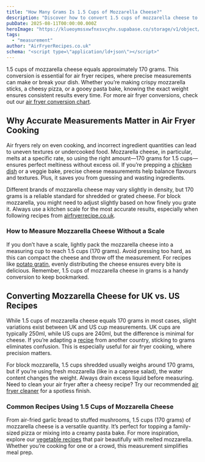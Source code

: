 ```yaml
---
title: "How Many Grams Is 1.5 Cups of Mozzarella Cheese?"
description: "Discover how to convert 1.5 cups of mozzarella cheese to grams for perfect air fryer recipes every time. Get precise measurements now!"
pubDate: 2025-08-11T00:00:00.000Z
heroImage: "https://klueoymssxwfnxsvcyhv.supabase.co/storage/v1/object/public/md/how-many-grams-is-1-5-cups-of-mozzarella-cheese-52578ea0.webp"
tags:
  - "measurement"
author: "AirFryerRecipes.co.uk"
schema: "<script type=\"application/ld+json\"></script>"
---
```


<p>1.5 cups of mozzarella cheese equals approximately 170 grams. This conversion is essential for air fryer recipes, where precise measurements can make or break your dish. Whether you’re making crispy mozzarella sticks, a cheesy pizza, or a gooey pasta bake, knowing the exact weight ensures consistent results every time. For more air fryer conversions, check out our <a href=https://www.airfryerrecipe.co.uk/air-fryer-conversion-chart>air fryer conversion chart</a>.</p>

<h2>Why Accurate Measurements Matter in Air Fryer Cooking</h2>  
<p>Air fryers rely on even cooking, and incorrect ingredient quantities can lead to uneven textures or undercooked food. Mozzarella cheese, in particular, melts at a specific rate, so using the right amount—170 grams for 1.5 cups—ensures perfect meltiness without excess oil. If you’re prepping a <a href=https://www.airfryerrecipe.co.uk/recipe-category/chicken>chicken dish</a> or a veggie bake, precise cheese measurements help balance flavours and textures. Plus, it saves you from guessing and wasting ingredients.</p>  

<p>Different brands of mozzarella cheese may vary slightly in density, but 170 grams is a reliable standard for shredded or grated cheese. For block mozzarella, you might need to adjust slightly based on how finely you grate it. Always use a kitchen scale for the most accurate results, especially when following recipes from <a href=https://www.airfryerrecipe.co.uk>airfryerrecipe.co.uk</a>.</p>  

<h3>How to Measure Mozzarella Cheese Without a Scale</h3>  
<p>If you don’t have a scale, lightly pack the mozzarella cheese into a measuring cup to reach 1.5 cups (170 grams). Avoid pressing too hard, as this can compact the cheese and throw off the measurement. For recipes like <a href=https://www.airfryerrecipe.co.uk/recipe-category/potatoes>potato gratin</a>, evenly distributing the cheese ensures every bite is delicious. Remember, 1.5 cups of mozzarella cheese in grams is a handy conversion to keep bookmarked.</p>  

<h2>Converting Mozzarella Cheese for UK vs. US Recipes</h2>  
<p>While 1.5 cups of mozzarella cheese equals 170 grams in most cases, slight variations exist between UK and US cup measurements. UK cups are typically 250ml, while US cups are 240ml, but the difference is minimal for cheese. If you’re adapting a <a href=https://www.airfryerrecipe.co.uk/recipes>recipe</a> from another country, sticking to grams eliminates confusion. This is especially useful for air fryer cooking, where precision matters.</p>  

<p>For block mozzarella, 1.5 cups shredded usually weighs around 170 grams, but if you’re using fresh mozzarella (like in a caprese salad), the water content changes the weight. Always drain excess liquid before measuring. Need to clean your air fryer after a cheesy recipe? Try our recommended <a href=https://www.airfryerrecipe.co.uk/air-fryer-cleaner>air fryer cleaner</a> for a spotless finish.</p>  

<h3>Common Recipes Using 1.5 Cups of Mozzarella Cheese</h3>  
<p>From air-fried garlic bread to stuffed mushrooms, 1.5 cups (170 grams) of mozzarella cheese is a versatile quantity. It’s perfect for topping a family-sized pizza or mixing into a creamy pasta bake. For more inspiration, explore our <a href=https://www.airfryerrecipe.co.uk/recipe-category/vegetables>vegetable recipes</a> that pair beautifully with melted mozzarella. Whether you’re cooking for one or a crowd, this measurement simplifies meal prep.</p>
